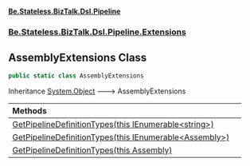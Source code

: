 #### [Be.Stateless.BizTalk.Dsl.Pipeline](README.md 'README')
### [Be.Stateless.BizTalk.Dsl.Pipeline.Extensions](Be.Stateless.BizTalk.Dsl.Pipeline.Extensions.md 'Be.Stateless.BizTalk.Dsl.Pipeline.Extensions')

## AssemblyExtensions Class

```csharp
public static class AssemblyExtensions
```

Inheritance [System.Object](https://docs.microsoft.com/en-us/dotnet/api/System.Object 'System.Object') &#129106; AssemblyExtensions

| Methods | |
| :--- | :--- |
| [GetPipelineDefinitionTypes(this IEnumerable&lt;string&gt;)](AssemblyExtensions.GetPipelineDefinitionTypes(thisIEnumerable_string_).md 'Be.Stateless.BizTalk.Dsl.Pipeline.Extensions.AssemblyExtensions.GetPipelineDefinitionTypes(this System.Collections.Generic.IEnumerable<string>)') | |
| [GetPipelineDefinitionTypes(this IEnumerable&lt;Assembly&gt;)](AssemblyExtensions.GetPipelineDefinitionTypes(thisIEnumerable_Assembly_).md 'Be.Stateless.BizTalk.Dsl.Pipeline.Extensions.AssemblyExtensions.GetPipelineDefinitionTypes(this System.Collections.Generic.IEnumerable<System.Reflection.Assembly>)') | |
| [GetPipelineDefinitionTypes(this Assembly)](AssemblyExtensions.GetPipelineDefinitionTypes(thisAssembly).md 'Be.Stateless.BizTalk.Dsl.Pipeline.Extensions.AssemblyExtensions.GetPipelineDefinitionTypes(this System.Reflection.Assembly)') | |
